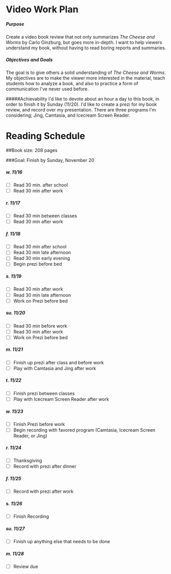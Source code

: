 # Video Work Plan

##### Purpose
Create a video book review that not only summarizes *The Cheese and Worms* by Carlo Ginzburg, but goes more in-depth.  I want to help viewers understand my book, without having to read boring reports and summaries.

##### Objectives and Goals
The goal is to give others a solid understanding of *The Cheese and Worms*.  My objectives are to make the viewer more interested in the material, teach students how to analyze a book, and also to practice a form of communication I've never used before.

#####Achievability
I'd like to devote about an hour a day to this book, in order to finish it by Sunday (11/20). I'd like to create a prezi for my book review, and record over my presentation.  There are three programs I'm considering; Jing, Camtasia, and Icecream Screen Reader.

# Reading Schedule

##Book size: 208 pages

###Goal: Finish by Sunday, November 20

##### w. 11/16
- [ ] Read 30 min. after school
- [ ] Read 30 min after work

##### r. 11/17
- [ ] Read 30 min between classes
- [ ] Read 30 min after work

##### f. 11/18
- [ ] Read 30 min after school
- [ ] Read 30 min late afternoon
- [ ] Read 30 min early evening
- [ ] Begin prezi before bed

##### s. 11/19
- [ ] Read 30 min after work
- [ ] Read 30 min  late afternoon
- [ ] Work on Prezi before bed
##### su. 11/20
- [ ] Read 30 min before work
- [ ] Read 30 min after work
- [ ] Work on Prezi before bed

##### m. 11/21
- [ ] Finish up prezi after class and before work
- [ ] Play with Camtasia and Jing after work

##### t. 11/22
- [ ] Finish prezi between classes
- [ ] Play with Icecream Screen Reader after work

##### w. 11/23
- [ ] Finish Prezi before work
- [ ] Begin recording with favored program  (Camtasia, Icecream Screen Reader, or Jing)

##### r. 11/24
- [ ] Thanksgiving
- [ ]  Record with prezi after dinner

##### f. 11/25
- [ ] Record with prezi after work

##### s. 11/26
- [ ] Finish Recording

##### su. 11/27
- [ ] Finish up anything else that needs to be done

##### m. 11/28
- [ ] Review due
